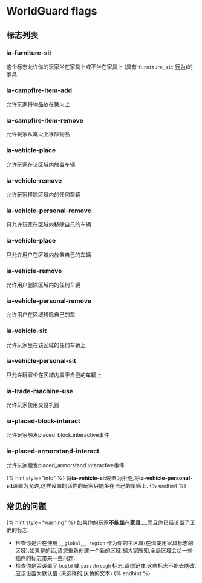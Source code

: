 # WorldGuard flags

## 标志列表

### ia-furniture-sit

这个标志允许你的玩家坐在家具上或不坐在家具上 \(具有 `furniture_sit` [行为](adding-content/advanced/item-properties/behaviours.md)\)的家具

### ia-campfire-item-add

允许玩家将物品放在篝火上

### ia-campfire-item-remove

允许玩家从篝火上移除物品

### ia-vehicle-place

允许玩家在该区域内放置车辆

### ia-vehicle-remove

允许玩家移除区域内的任何车辆

### ia-vehicle-personal-remove

只允许玩家在区域内移除自己的车辆

### ia-vehicle-place

只允许用户在区域内放置自己的车辆

### ia-vehicle-remove

允许用户删除区域内的任何车辆

### ia-vehicle-personal-remove

允许用户在区域移除自己的车

### ia-vehicle-sit

允许玩家坐在该区域的任何车辆上

### ia-vehicle-personal-sit

只允许玩家坐在区域内属于自己的车辆上

### ia-trade-machine-use

允许玩家使用交易机器

### ia-placed-block-interact

允许玩家触发placed\_block.interactive事件

### ia-placed-armorstand-interact

允许玩家触发placed\_armorstand.interactive事件

{% hint style="info" %}
将**ia-vehicle-sit**设置为拒绝,将**ia-vehicle-personal-sit**设置为允许,这样设置的话你的玩家只能坐在自己的车辆上.
{% endhint %}

## 常见的问题

{% hint style="warning" %}
如果你的玩家**不能坐**在**家具**上,而且你已经设置了正确的标志.

* 检查你是否在使用 `__global__ region` 作为你的主区域\(在你使用家具标志的区域\).如果是的话,请您重新创建一个新的区域.据大家所知,全局区域会给一些插件的标志带来一些问题.
* 检查你是否设置了 `build` 或 `passthrough` 标志.请你记住,这些标志不能去瞎改,应该设置为默认值 \(未选择的,灰色的文本\)
{% endhint %}

